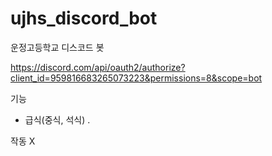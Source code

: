 # ujhs_discord_bot

운정고등학교 디스코드 봇

https://discord.com/api/oauth2/authorize?client_id=959816683265073223&permissions=8&scope=bot


기능

- 급식(중식, 석식)
.

작동 X
